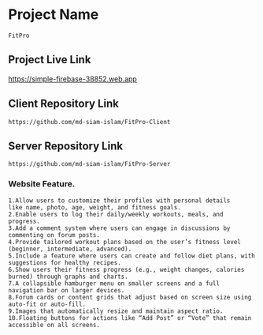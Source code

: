 # Project Name
    FitPro

## Project Live Link

 https://simple-firebase-38852.web.app

## Client Repository Link

    https://github.com/md-siam-islam/FitPro-Client

## Server Repository Link

    https://github.com/md-siam-islam/FitPro-Server

### Website Feature. 

    1.Allow users to customize their profiles with personal details 
    like name, photo, age, weight, and fitness goals.
    2.Enable users to log their daily/weekly workouts, meals, and progress.
    3.Add a comment system where users can engage in discussions by commenting on forum posts.
    4.Provide tailored workout plans based on the user’s fitness level (beginner, intermediate, advanced).
    5.Include a feature where users can create and follow diet plans, with suggestions for healthy recipes.
    6.Show users their fitness progress (e.g., weight changes, calories burned) through graphs and charts.
    7.A collapsible hamburger menu on smaller screens and a full navigation bar on larger devices.
    8.Forum cards or content grids that adjust based on screen size using auto-fit or auto-fill.
    9.Images that automatically resize and maintain aspect ratio.
    10.Floating buttons for actions like “Add Post” or “Vote” that remain accessible on all screens.

